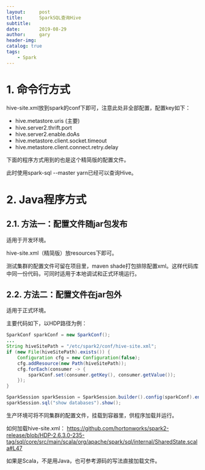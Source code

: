 ```yaml
---
layout:     post
title:      SparkSQL查询Hive
subtitle:   
date:       2019-08-29
author:     gary
header-img: 
catalog: true
tags:
    - Spark
---
```


# 1. 命令行方式
hive-site.xml放到spark的conf下即可，注意此处非全部配置，配置key如下：

- hive.metastore.uris (主要)
- hive.server2.thrift.port
- hive.server2.enable.doAs
- hive.metastore.client.socket.timeout
- hive.metastore.client.connect.retry.delay

下面的程序方式用到的也是这个精简版的配置文件。

此时使用spark-sql --master yarn已经可以查询Hive。

# 2. Java程序方式
## 2.1. 方法一：配置文件随jar包发布
适用于开发环境。

hive-site.xml（精简版）放resources下即可。

测试集群的配置文件可留在项目里，maven shade打包排除配置xml。这样代码库中同一份代码，可同时适用于本地调试和正式环境运行。

## 2.2. 方法二：配置文件在jar包外
适用于正式环境。

主要代码如下，以HDP路径为例：

```Java
SparkConf sparkConf = new SparkConf();
...
String hiveSitePath = "/etc/spark2/conf/hive-site.xml";
if (new File(hiveSitePath).exists()) {
    Configuration cfg = new Configuration(false);
    cfg.addResource(new Path(hiveSitePath));
    cfg.forEach(consumer -> {
        sparkConf.set(consumer.getKey(), consumer.getValue());
    });
}

SparkSession sparkSession = SparkSession.builder().config(sparkConf).enableHiveSupport().getOrCreate();
sparkSession.sql("show databases").show();
```

生产环境可将不同集群的配置文件，挂载到容器里，供程序加载并运行。

如何加载hive-site.xml：
https://github.com/hortonworks/spark2-release/blob/HDP-2.6.3.0-235-tag/sql/core/src/main/scala/org/apache/spark/sql/internal/SharedState.scala#L47

如果是Scala，不是用Java，也可参考源码的写法直接加载文件。
